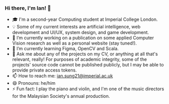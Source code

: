 ### Hi there, I'm Ian! 👋

- 🎓 I'm a second-year Computing student at Imperial College London.
- 💡 Some of my current interests are artificial intelligence, web development and UI/UX, system design, and game development.
- 🔭 I’m currently working on a publication on some applied Computer Vision research as well as a personal website (stay tuned!).
- 🌱 I’m currently learning Figma, OpenCV and Scala.
- 💬 Ask me about any of the projects on my CV, or anything at all that's relevant, really! For purposes of academic integrity, some of the projects' source code cannot be published publicly, but I may be able to provide private access tokens.
- 📫 How to reach me: ian.sung21@imperial.ac.uk
- 😄 Pronouns: he/him
- ⚡ Fun fact: I play the piano and violin, and I'm one of the music directors for the Malaysian Society's annual production.
